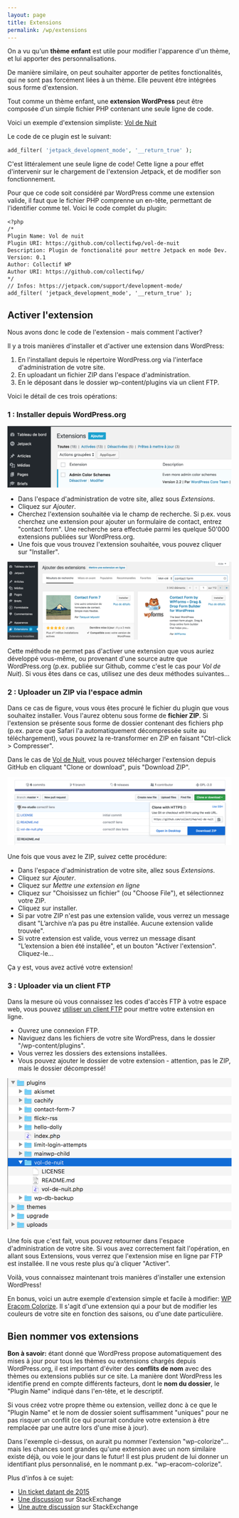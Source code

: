 ```yaml
---
layout: page
title: Extensions
permalink: /wp/extensions
---
```


On a vu qu'un **thème enfant** est utile pour modifier l'apparence d'un thème, et lui apporter des personnalisations.

De manière similaire, on peut souhaiter apporter de petites fonctionalités, qui ne sont pas forcément liées à un thème. Elle peuvent être intégrées sous forme d'extension. 

Tout comme un thème enfant, une **extension WordPress** peut être composée d'un simple fichier PHP contenant une seule ligne de code.

Voici un exemple d'extension simpliste: [Vol de Nuit](https://github.com/collectifwp/vol-de-nuit/)

Le code de ce plugin est le suivant:

```php
add_filter( 'jetpack_development_mode', '__return_true' );
```

C'est littéralement une seule ligne de code! Cette ligne a pour effet d'intervenir sur le chargement de l'extension Jetpack, et de modifier son fonctionnement. 

Pour que ce code soit considéré par WordPress comme une extension valide, il faut que le fichier PHP comprenne un en-tête, permettant de l'identifier comme tel. Voici le code complet du plugin:

```
<?php
/*
Plugin Name: Vol de nuit
Plugin URI: https://github.com/collectifwp/vol-de-nuit
Description: Plugin de fonctionalité pour mettre Jetpack en mode Dev.
Version: 0.1
Author: Collectif WP
Author URI: https://github.com/collectifwp/
*/
// Infos: https://jetpack.com/support/development-mode/
add_filter( 'jetpack_development_mode', '__return_true' );
```

## Activer l'extension

Nous avons donc le code de l'extension - mais comment l'activer?

Il y a trois manières d'installer et d'activer une extension dans WordPress:

1. En l'installant depuis le répertoire WordPress.org via l'interface d'administration de votre site.
2. En uploadant un fichier ZIP dans l'espace d'administration.
3. En le déposant dans le dossier wp-content/plugins via un client FTP.

Voici le détail de ces trois opérations:

### 1 : Installer depuis WordPress.org

![Ajouter une extension](img/ajouter-extension.png)

- Dans l'espace d'administration de votre site, allez sous *Extensions*. 
- Cliquez sur *Ajouter*.
- Cherchez l'extension souhaitée via le champ de recherche. Si p.ex. vous cherchez une extension pour ajouter un formulaire de contact, entrez "contact form". Une recherche sera effectuée parmi les quelque 50'000 extensions publiées sur WordPress.org.
- Une fois que vous trouvez l'extension souhaitée, vous pouvez cliquer sur "Installer".

![Chercher une extension](img/chercher-extension.png)

Cette méthode ne permet pas d'activer une extension que vous auriez développé vous-même, ou provenant d'une source autre que WordPress.org (p.ex. publiée sur Github, comme c'est le cas pour *Vol de Nuit*). Si vous êtes dans ce cas, utilisez une des deux méthodes suivantes...

### 2 : Uploader un ZIP via l'espace admin

Dans ce cas de figure, vous vous êtes procuré le fichier du plugin que vous souhaitez installer. Vous l'aurez obtenu sous forme de **fichier ZIP**. Si l'extension se présente sous forme de dossier contenant des fichiers php (p.ex. parce que Safari l'a automatiquement décompressée suite au téléchargement), vous pouvez la re-transformer en ZIP en faisant "Ctrl-click > Compresser".

Dans le cas de [Vol de Nuit](https://github.com/collectifwp/vol-de-nuit/), vous pouvez télécharger l'extension depuis GitHub en cliquant "Clone or download", puis "Download ZIP". 

![Téléchargement depuis GitHub](img/download-from-github.png)

Une fois que vous avez le ZIP, suivez cette procédure:

- Dans l'espace d'administration de votre site, allez sous *Extensions*. 
- Cliquez sur *Ajouter*.
- Cliquez sur *Mettre une extension en ligne*
- Cliquez sur "Choisissez un fichier" (ou "Choose File"), et sélectionnez votre ZIP.
- Cliquez sur installer.
- Si par votre ZIP n'est pas une extension valide, vous verrez un message disant "L’archive n’a pas pu être installée. Aucune extension valide trouvée".
- Si votre extension est valide, vous verrez un message disant "L’extension a bien été installée", et un bouton "Activer l'extension". Cliquez-le...

Ça y est, vous avez activé votre extension!

### 3 : Uploader via un client FTP

Dans la mesure où vous connaissez les codes d'accès FTP à votre espace web, vous pouvez [utiliser un client FTP](https://cours-web.ch/outils/ftp/) pour mettre votre extension en ligne.

* Ouvrez une connexion FTP.
* Naviguez dans les fichiers de votre site WordPress, dans le dossier "/wp-content/plugins".
* Vous verrez les dossiers des extensions installées.
* Vous pouvez ajouter le dossier de votre extension - attention, pas le ZIP, mais le dossier décompressé!

![Exemple de dossier "plugins"](img/dossier-plugins-ftp.png)

Une fois que c'est fait, vous pouvez retourner dans l'espace d'administration de votre site. Si vous avez correctement fait l'opération, en allant sous Extensions, vous verrez que l'extension mise en ligne par FTP est installée. Il ne vous reste plus qu'à cliquer "Activer".

Voilà, vous connaissez maintenant trois manières d'installer une extension WordPress!

En bonus, voici un autre exemple d'extension simple et facile à modifier: [WP Eracom Colorize](https://github.com/eracom/wp-eracom-colorize/). Il s'agit d'une extension qui a pour but de modifier les couleurs de votre site en fonction des saisons, ou d'une date particulière. 

## Bien nommer vos extensions

**Bon à savoir:** étant donné que WordPress propose automatiquement des mises à jour pour tous les thèmes ou extensions chargés depuis WordPress.org, il est important d'éviter des **conflits de nom** avec des thèmes ou extensions publiés sur ce site. La manière dont WordPress les identifie prend en compte différents facteurs, dont le **nom du dossier**, le "Plugin Name" indiqué dans l'en-tête, et le descriptif. 

Si vous créez votre propre thème ou extension, veillez donc à ce que le "Plugin Name" et le nom de dossier soient suffisamment "uniques" pour ne pas risquer un conflit (ce qui pourrait conduire votre extension à être remplacée par une autre lors d'une mise à jour).

Dans l'exemple ci-dessus, on aurait pu nommer l'extension "wp-colorize"... mais les chances sont grandes qu'une extension avec un nom similaire existe déjà, ou voie le jour dans le futur! Il est plus prudent de lui donner un identifiant plus personnalisé, en le nommant p.ex. "wp-eracom-colorize".

Plus d'infos à ce sujet:

* [Un ticket datant de 2015](https://core.trac.wordpress.org/ticket/32101)
* [Une discussion](https://wordpress.stackexchange.com/questions/120462/how-to-avoid-plugin-name-conflicts-from-the-upgrade-notifier) sur StackExchange
* [Une autre discussion](https://wordpress.stackexchange.com/questions/168382/avoiding-plugin-name-collisions-with-wp-updater) sur StackExchange
